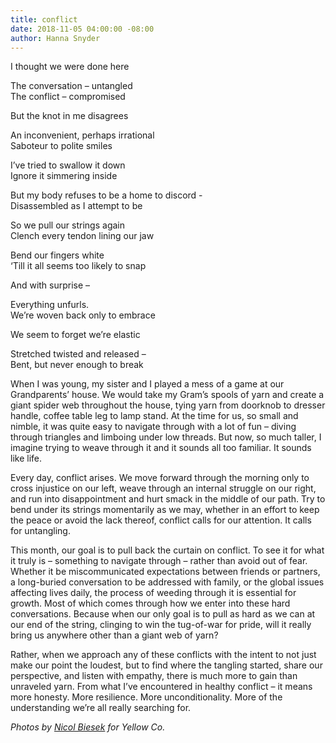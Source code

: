 ```yaml
---
title: conflict
date: 2018-11-05 04:00:00 -08:00
author: Hanna Snyder
---
```


I thought we were done here

The conversation – untangled  
The conflict – compromised

But the knot in me disagrees

An inconvenient, perhaps irrational  
Saboteur to polite smiles

I’ve tried to swallow it down  
Ignore it simmering inside

But my body refuses to be a home to discord -  
Disassembled as I attempt to be

So we pull our strings again  
Clench every tendon lining our jaw

Bend our fingers white  
‘Till it all seems too likely to snap

And with surprise –

Everything unfurls.  
We’re woven back only to embrace

We seem to forget we’re elastic

Stretched twisted and released –  
Bent, but never enough to break

When I was young, my sister and I played a mess of a game at our Grandparents’ house. We would take my Gram’s spools of yarn and create a giant spider web throughout the house, tying yarn from doorknob to dresser handle, coffee table leg to lamp stand. At the time for us, so small and nimble, it was quite easy to navigate through with a lot of fun – diving through triangles and limboing under low threads. But now, so much taller, I imagine trying to weave through it and it sounds all too familiar. It sounds like life.

Every day, conflict arises. We move forward through the morning only to cross injustice on our left, weave through an internal struggle on our right, and run into disappointment and hurt smack in the middle of our path. Try to bend under its strings momentarily as we may, whether in an effort to keep the peace or avoid the lack thereof, conflict calls for our attention. It calls for untangling.

This month, our goal is to pull back the curtain on conflict. To see it for what it truly is – something to navigate through – rather than avoid out of fear. Whether it be miscommunicated expectations between friends or partners, a long-buried conversation to be addressed with family, or the global issues affecting lives daily, the process of weeding through it is essential for growth. Most of which comes through how we enter into these hard conversations. Because when our only goal is to pull as hard as we can at our end of the string, clinging to win the tug-of-war for pride, will it really bring us anywhere other than a giant web of yarn?

Rather, when we approach any of these conflicts with the intent to not just make our point the loudest, but to find where the tangling started, share our perspective, and listen with empathy, there is much more to gain than unraveled yarn. From what I’ve encountered in healthy conflict – it means more honesty. More resilience. More unconditionality. More of the understanding we’re all really searching for.

_Photos by [Nicol Biesek](https://nicolbiesek.com/) for Yellow Co._